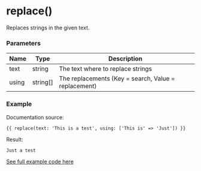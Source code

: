 # replace()

Replaces strings in the given text.

### Parameters

| Name | Type | Description
| ---- | ---- | -----------
| text | string | The text where to replace strings
| using | string[] | The replacements (Key = search, Value = replacement)

### Example

Documentation source:

```
{{ replace(text: 'This is a test', using: ['This is' => 'Just']) }}
```

Result:

```
Just a test
```

[See full example code here](../../examples/functions/replace)